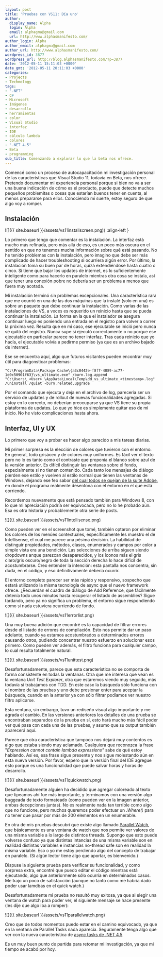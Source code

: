 ```yaml
---
layout: post
title: 'Pruebas con VS11: Día uno'
author:
  display_name: Alpha
  login: Alpha
  email: alphagma@gmail.com
  url: http://www.alphasmanifesto.com/
author_login: Alpha
author_email: alphagma@gmail.com
author_url: http://www.alphasmanifesto.com/
wordpress_id: 3877
wordpress_url: http://blog.alphasmanifesto.com/?p=3877
date: '2012-05-11 15:11:03 +0000'
date_gmt: '2012-05-11 20:11:03 +0000'
categories:
- Projects
- Technology
tags:
- ".NET"
- C#
- Microsoft
- Imágenes
- desarrollo
- herramientas
- color
- Visual Studio
- interfaz
- IDE
- cálculo lambda
- colores
- ".NET 4.5"
- Beta
- programming
sub_title: Comenzando a explorar lo que la beta nos ofrece.
---
```


Comencé como un proceso de autocapacitación mi investigación personal de las características que Visual Studio 11, todavía en Beta, nos ofrece. Pretendo documentar mi experiencia personal porque si bien no va a ser una buena indicación de cómo es el producto, puede que detecte muchos pequeños problemitas o cosas que estarían buenos tener en cuenta, al menos prepararse para ellos. Conociendo mi suerte, estoy seguro de que algo voy a romper.

## Instalación

![]({{ site.baseurl }}/assets/vs11installscreen.png){ :align-left }

Lo primero que tengo que comentar es la instalación. La interfaz está mucho más refinada, pero más allá de eso, es un poco más oscura en el sentido en que no tenemos mucha información sobre qué está pasando. No he tenido problemas con la instalación, pero imagino que debe ser más complicado de hacer troubleshooting si ocurriera algún error. Por último, la instalación toma su buen par de horas, quizá extendiéndose hasta cuatro o cinco. Si tiene que bajar los updates de internet, es lo suficientemente inteligente como para hacerlo en paralelo mientras otra cosa se instala, así que tener una conexión pobre no debería ser un problema a menos que fuera muy acotada.

Mi instalación terminó sin problemas excepcionales. Una característica rara que me ocurrió en una de las dos máquinas que la instalé (solo en una) es sobre un paquete que debe continuar la instalación. Como varias de las instalaciones de VS, a veces es requerido un reinicio hasta que se pueda continuar la instalación. La forma en la que el instalador se asegura continuar luego es poniendo una entrada en el registro para volver a correr la próxima vez. Resulta que en mi caso, ese ejecutable se inició pero nunca se quitó del registro. Nunca supe si ejecutó correctamente o no porque ese ejecutable en particular parece no tener interfaz. Tras cada reinicio que yo hacía, el ejecutable volvía a pedirme permiso (ya que es un archivo bajado de internet).

Ese se encuentra aquí, algo que futuros visitantes pueden encontrar muy útil para diagonsticar problemas:

```
"C:\ProgramData\Package Cache\{a3c0442e-f8f7-4089-ac77-1e0c50901f63}\vs_ultimate.exe" /burn.log.append "C:\Users\_<User>_\AppData\Local\Temp\dd_vs_ultimate_<timestamp>.log" /uninstall /quiet -burn.related.upgrade
```

Por el comando que ejecuta y deja en el archivo de log, parecería ser un servicio de updates y de rollout de nuevas funcionalidades agregadas. Si estoy en lo correcto, no deberían preocuparse ya que VS tiene su propia plataforma de updates. Lo que yo hice es simplemente quitar eso de mi inicio. No he visto complicaciones hasta ahora.

## Interfaz, UI y UX

Lo primero que voy a probar es hacer algo parecido a mis tareas diarias.

Mi primer sorpresa es la elección de colores que tuvieron con el entorno. En general, todo grisáceo y de colores muy uniformes. Es fácil ver el texto pero no lo es tanto como el contraste que proponía el blanco sobre azul de la versión anterior. Es difícil distinguir las ventanas sobre el fondo, especialmente si no tienen contenido. Cada tanto los mensajes de diálogo pierden ese estilo y vuelven al estilo normal que tienen las ventanas de Windows, dejando ese feo sabor [del cual todos se quejan de la suite Adobe](http://adobegripes.tumblr.com/), en donde el programa realmente desentona con el entorno en el que está corriendo.

Recordemos nuevamente que está pensado también para Windows 8, con lo que mi apreciación podría ser equivocada, pero no lo he probado aún. Esa es otra historia y probablemente otra serie de posts.

![]({{ site.baseurl }}/assets/vs11intellisense.png)


Como pueden ver en el screenshot que tomé, también optaron por eliminar los colores de los menúes contextuales, específicamente les muestro el de Intellisense, el cual me parece una pésima decisión. La habilidad de distinguir propiedades, métodos, clases, enumerados y campos por color a simple vista era una bendición. Las selecciones de arriba siguen siendo dropdowns anque parezcan desaparecidos, y los íconos más el gris claro/gris oscuro/negro de toda la sección derecha lo hace difícil de acostumbrarse. Creo entender la intención: esta pantalla nos concentra, sin duda, en el código, y eso definitivamente debería ocurrir.

El entorno completo parecer ser más rápido y responsivo, sospecho que estará utilizando la misma tecnología de async que el nuevo framework ofrece.  ¿Recuerdan el cuadro de diálogo de Add Reference, que fácilmente detenía todo unos minutos hasta recuperar el listado de assemblies? Sigue tardando, pero ya no significa un problema, el entorno sigue respondiendo como si nada estuviera ocurriendo de fondo.

![]({{ site.baseurl }}/assets/vs11errorlist.png)


Una muy buena adición que encontré es la capacidad de filtrar errores desde el listado de errores de compilación. Esto nos permite dar un paso adelante, cuando ya estamos acostumbrados a determinados errores causando otros, pudiendo concentrar nuestro esfuerzo en solucionar esos primero. Como pueden ver además, el filtro funciona para cualquier campo, lo cual resulta totalmente natural.

![]({{ site.baseurl }}/assets/vs11unittest.png)


Desafortunadamente, parece que esta característica no se comporta de forma consistente en todas la ventanas. Otra que me interesa que vean es la ventana _Unit Test Explorer_, otra que estaremos viendo muy seguido, más todavía si trabajamos con TDD. En este caso la búsqueda sólo funciona con el nombre de las pruebas y uno debe presionar enter para aceptar la búsqueda, cuando en la anterior ya con sólo filtrar podíamos ver nuestro filtro aplicarse.

Esta ventana, sin embargo, tuvo un rediseño visual algo importante y me agrada el cambio. En las versiones anteriores los detalles de una prueba se encontraban separados de la prueba en sí, esto hará mucho más fácil poder ver qué pasa con cada una de las pruebas, y asumo que su output también aparecerá aquí.

Parece que otra característica que tampoco nos dejará muy contentos es algo que estaba siendo muy aclamado. Cualquiera que reconozca la frase "_Expression cannot contain lambda expressions"_ sabe de qué estoy hablando. Así es, esa frase sigue presente y nos sigue molestando aún en esta nueva versión. Por favor, espero que la versión final del IDE agregue esto porque es una funcionalidad que puede salvar horas y horas de desarrollo.

![]({{ site.baseurl }}/assets/vs11quickwatch.png)


Desafortunadamente alguien ha decidido que agregar coloreado al texto que tipeamos ahí fue más importante, y terminamos con una versión algo buggeada de texto formateado (como pueden ver en la imagen anterior, ambas decepciones juntas). No es realmente nada tan terrible como algo que no funcione, pero muchos queremos poder efectuar un _.Where()_ para no tener que pasar por más de 200 elementos en un enumerable.

En otra de mis pruebas descubrí que existe algo llamado [Parallel Watch](http://msdn.microsoft.com/en-us/library/hh418499(v=vs.110).aspx), que básicamente es una ventana de watch que nos permite ver valores de una misma variable a lo largo de distintos threads. Supongo que esto puede volverse confuso ya que distintas intancias de una misma variable son en realidad distintas variables e instancias no-thread safe son en realidad la misma variable. Eso o yo me estoy perdiendo algo del concepto de trabajar en paralelo. (Si algún lector tiene algo que aportar, es bienvenido.)

Dispuse la siguiente prueba para verificar su funcionalidad, y como sorpresa extra, encontré que puedo editar el código mientras está ejecutando, algo que anteriormente sólo ocurría en determinados casos. Me trajo un poco de satisfacción (aunque no tanto como me habría dado poder usar lamdbas en el quick watch.)

<script src="https://gist.github.com/2662168.js"> </script>

Desafortunadamente mi prueba no resultó muy exitosa, ya que al elegir una ventana de watch para poder ver, el siguiente mensaje se hace presente (les dije que algo iba a romper):

![]({{ site.baseurl }}/assets/vs11parallelwatch.png)


Creo que de todos momentos puedo estar en el camino equivocado, ya que en la ventana de Parallel Tasks nada aparecía. Seguramente tenga algo que ver con la nueva característica de [async tasks de .NET 4.5](http://msdn.microsoft.com/en-us/library/hh191443(v=vs.110).aspx).

Es un muy buen punto de partida para retomar mi investigación, ya que mi tiempo se acabó por hoy.
